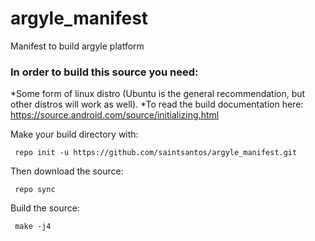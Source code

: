 # argyle_manifest
Manifest to build argyle platform

### In order to build this source you need:
  *Some form of linux distro (Ubuntu is the general recommendation, but other distros will work as well).
  *To read the build documentation here:
https://source.android.com/source/initializing.html

Make your build directory with:
<pre><code> repo init -u https://github.com/saintsantos/argyle_manifest.git</code></pre>

Then download the source:
<pre><code> repo sync </code></pre>

Build the source:
<pre><code> make -j4 </code></pre>





